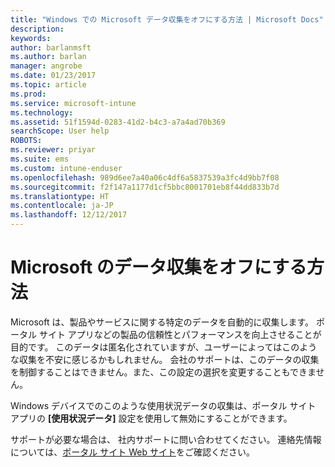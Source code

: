 ```yaml
---
title: "Windows での Microsoft データ収集をオフにする方法 | Microsoft Docs"
description: 
keywords: 
author: barlanmsft
ms.author: barlan
manager: angrobe
ms.date: 01/23/2017
ms.topic: article
ms.prod: 
ms.service: microsoft-intune
ms.technology: 
ms.assetid: 51f1594d-0283-41d2-b4c3-a7a4ad70b369
searchScope: User help
ROBOTS: 
ms.reviewer: priyar
ms.suite: ems
ms.custom: intune-enduser
ms.openlocfilehash: 989d6ee7a40a06c4df6a5837539a3fc4d9bb7f08
ms.sourcegitcommit: f2f147a1177d1cf5bbc8001701eb8f44dd833b7d
ms.translationtype: HT
ms.contentlocale: ja-JP
ms.lasthandoff: 12/12/2017
---
```

# <a name="how-to-turn-off-microsoft-data-collection"></a>Microsoft のデータ収集をオフにする方法

Microsoft は、製品やサービスに関する特定のデータを自動的に収集します。 ポータル サイト アプリなどの製品の信頼性とパフォーマンスを向上させることが目的です。 このデータは匿名化されていますが、ユーザーによってはこのような収集を不安に感じるかもしれません。 会社のサポートは、このデータの収集を制御することはできません。また、この設定の選択を変更することもできません。

Windows デバイスでのこのような使用状況データの収集は、ポータル サイト アプリの **[使用状況データ]** 設定を使用して無効にすることができます。

サポートが必要な場合は、 社内サポートに問い合わせてください。 連絡先情報については、[ポータル サイト Web サイト](https://portal.manage.microsoft.com#HelpDeskDialog)をご確認ください。
